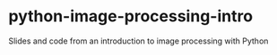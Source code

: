 python-image-processing-intro
=============================

Slides and code from an introduction to image processing with Python
